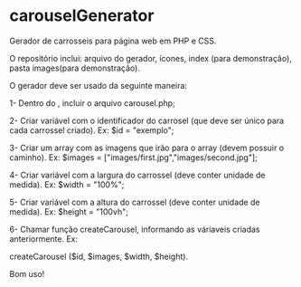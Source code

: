 # carouselGenerator
Gerador de carrosseis para página web em PHP e CSS.

O repositório inclui: arquivo do gerador, ícones, index (para demonstração), pasta images(para demonstração).

O gerador deve ser usado da seguinte maneira:

1- Dentro do <?php ?>, incluir o arquivo carousel.php;

2- Criar variável com o identificador do carrosel (que deve ser único para cada carrossel criado). Ex: $id = "exemplo";

3- Criar um array com as imagens que irão para o array (devem possuir o caminho). Ex: $images = ["images/first.jpg","images/second.jpg"];

4- Criar variável com a largura do carrossel (deve conter unidade de medida). Ex: $width = "100%";

5- Criar variável com a altura do carrossel (deve conter unidade de medida). Ex: $height = "100vh";

6- Chamar função createCarousel, informando as váriaveis criadas anteriormente. Ex:

createCarousel ($id, $images, $width, $height).

Bom uso!

